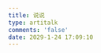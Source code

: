 ```yaml
---
title: 说说
type: artitalk
comments: 'false'
date: 2029-1-24 17:09:10
---
```


<script type="text/javascript" src="https://unpkg.com/artitalk"></script>

<!-- 存放说说的容器 
    appId: 'H5uDbNpEu1fJcVIlpdRDWLEw-gzGzoHsz',
    appKey: 'pXjk8QIq7J8jth475GTpYTHl',
    serverURL: 'https://hexo.asteroid-qiao.top/',
-->

<!-- 引用 artitalk -->
<div id="artitalk_main"></div>
<script>
new Artitalk({
    appId: '1Ao0DXuUM7IhIjk87ljhWZt8-MdYXbMMI',
    appKey: '8YfzySzsghm2Pyiy142iADCa',
    color3: '#f8f9fa',
    pageSize: 6,
    shuoPla: "未登录不能评论",
})
</script>

